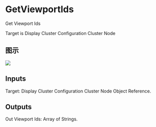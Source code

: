 # GetViewportIds

Get Viewport Ids

Target is Display Cluster Configuration Cluster Node

## 图示

![]($-20221218-20111714.png)

## Inputs

Target: Display Cluster Configuration Cluster Node Object Reference.  

## Outputs

Out Viewport Ids: Array of Strings.

